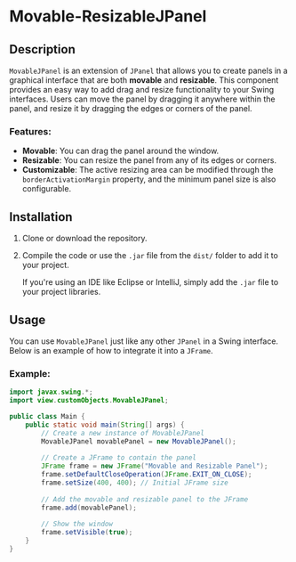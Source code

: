 # Movable-ResizableJPanel

## Description

`MovableJPanel` is an extension of `JPanel` that allows you to create panels in a graphical interface that are both **movable** and **resizable**. This component provides an easy way to add drag and resize functionality to your Swing interfaces. Users can move the panel by dragging it anywhere within the panel, and resize it by dragging the edges or corners of the panel.

### Features:
- **Movable**: You can drag the panel around the window.
- **Resizable**: You can resize the panel from any of its edges or corners.
- **Customizable**: The active resizing area can be modified through the `borderActivationMargin` property, and the minimum panel size is also configurable.

## Installation

1. Clone or download the repository.
2. Compile the code or use the `.jar` file from the `dist/` folder to add it to your project.

   If you're using an IDE like Eclipse or IntelliJ, simply add the `.jar` file to your project libraries.

## Usage

You can use `MovableJPanel` just like any other `JPanel` in a Swing interface. Below is an example of how to integrate it into a `JFrame`.

### Example:

```java
import javax.swing.*;
import view.customObjects.MovableJPanel;

public class Main {
    public static void main(String[] args) {
        // Create a new instance of MovableJPanel
        MovableJPanel movablePanel = new MovableJPanel();
        
        // Create a JFrame to contain the panel
        JFrame frame = new JFrame("Movable and Resizable Panel");
        frame.setDefaultCloseOperation(JFrame.EXIT_ON_CLOSE);
        frame.setSize(400, 400); // Initial JFrame size
        
        // Add the movable and resizable panel to the JFrame
        frame.add(movablePanel);
        
        // Show the window
        frame.setVisible(true);
    }
}
